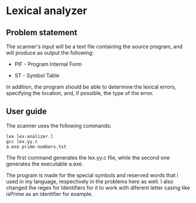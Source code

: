 # Lexical analyzer

## Problem statement

The scanner's input will be a text file containing the source program, and will produce as output the following:

- PIF - Program Internal Form

- ST  - Symbol Table

In addition, the program should be able to determine the lexical errors, specifying the location, and, if possible, the type of the error.

## User guide

The scanner uses the following commands:

```
lex lex-analizer.l
gcc lex.yy.c
a.exe prime-numbers.txt
```

The first command generates the lex.yy.c file, while the second one generates the executable a.exe.


The program is made for the special symbols and reserved words that i used in my language, respectively in the problems here as well. I also changed the regex for Identifiers for it to work with diferent letter casing like isPrime as an identifier for example.
